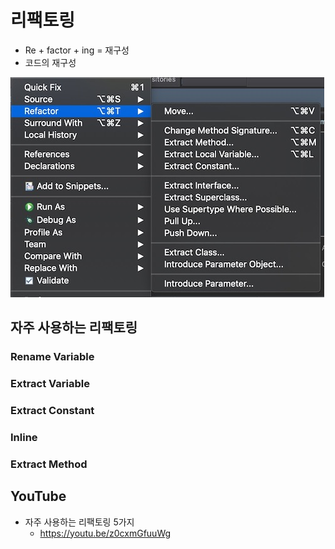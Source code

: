 # 리팩토링

* Re + factor + ing = 재구성
* 코드의 재구성<br/>
<img src="images/refactoring.jpg" alt="refactoring">

## 자주 사용하는 리팩토링

### Rename Variable

### Extract Variable

### Extract Constant

### Inline

### Extract Method

## YouTube
* 자주 사용하는 리팩토링 5가지
  * https://youtu.be/z0cxmGfuuWg
